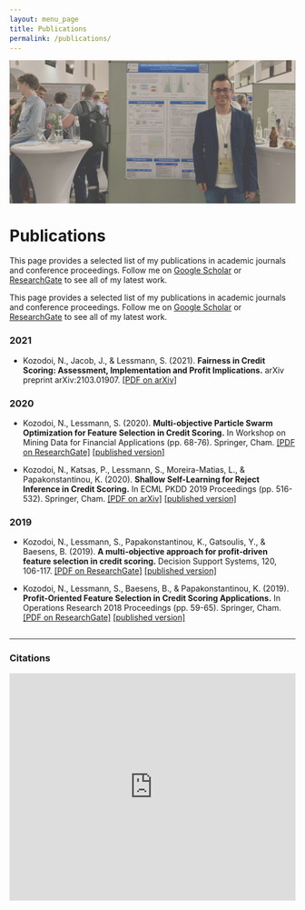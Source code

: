 ```yaml
---
layout: menu_page
title: Publications
permalink: /publications/
---
```




<div class="container">
  <div style="width:100%;height:0; padding-top:50%;position:relative;">
    <img src="../images/menu/photo_publications.jpg" style="width:100%; opacity:0.75; position:absolute; top:0; left:0">
  </div>  
  <div class="content">
    <h1>Publications</h1>
    <p><span class="cover-desc">This page provides a selected list of my publications in academic journals and conference proceedings. Follow me on <a href="https://scholar.google.com/citations?hl=en&authuser=1&user=58tMuD0AAAAJ">Google Scholar</a> or <a href="http://researchgate.net/profile/Nikita_Kozodoi">ResearchGate</a> to see all of my latest work.</span></p>
  </div>
</div>

<p><span class="page-desc">This page provides a selected list of my publications in academic journals and conference proceedings. Follow me on <a href="https://scholar.google.com/citations?hl=en&authuser=1&user=58tMuD0AAAAJ">Google Scholar</a> or <a href="http://researchgate.net/profile/Nikita_Kozodoi">ResearchGate</a> to see all of my latest work.</span></p>

### 2021

- Kozodoi, N., Jacob, J., & Lessmann, S. (2021).
**Fairness in Credit Scoring: Assessment, Implementation and Profit Implications.**
arXiv preprint arXiv:2103.01907. [[PDF on arXiv]](https://arxiv.org/pdf/2103.01907.pdf)


### 2020

- Kozodoi, N., Lessmann, S. (2020).
**Multi-objective Particle Swarm Optimization for Feature Selection in Credit Scoring.**
In Workshop on Mining Data for Financial Applications (pp. 68-76). Springer, Cham.  [[PDF on ResearchGate]](https://www.researchgate.net/publication/348483079_Multi-objective_Particle_Swarm_Optimization_for_Feature_Selection_in_Credit_Scoring) [[published version]](https://link.springer.com/chapter/10.1007/978-3-030-66981-2_6)

- Kozodoi, N., Katsas, P., Lessmann, S., Moreira-Matias, L., & Papakonstantinou, K. (2020).
**Shallow Self-Learning for Reject Inference in Credit Scoring.**
In ECML PKDD 2019 Proceedings (pp. 516-532). Springer, Cham.
[[PDF on arXiv]](https://arxiv.org/pdf/1909.06108.pdf) [[published version]](https://link.springer.com/chapter/10.1007/978-3-030-46133-1_31#citeas)


### 2019

- Kozodoi, N., Lessmann, S., Papakonstantinou, K., Gatsoulis, Y., & Baesens, B. (2019).
**A multi-objective approach for profit-driven feature selection in credit scoring.**
Decision Support Systems, 120, 106-117.
[[PDF on ResearchGate]](https://www.researchgate.net/publication/332215219_A_multi-objective_approach_for_profit-driven_feature_selection_in_credit_scoring) [[published version]](https://www.researchgate.net/deref/https%3A%2F%2Fdoi.org%2F10.1016%2Fj.dss.2019.03.011)

- Kozodoi, N., Lessmann, S., Baesens, B., & Papakonstantinou, K. (2019).
**Profit-Oriented Feature Selection in Credit Scoring Applications.**
In Operations Research 2018 Proceedings (pp. 59-65). Springer, Cham.
[[PDF on ResearchGate]](https://www.researchgate.net/publication/335485098_Profit-Oriented_Feature_Selection_in_Credit_Scoring_Applications) [[published version]](https://www.researchgate.net/deref/https%3A%2F%2Fdoi.org%2F10.1007%2F978-3-030-18500-8_9)

<hr style="height:1px; visibility:hidden;" />
<hr style="height:1px;border-width:0;color:rgb(50,50,50);background-color:rgb(50,50,50)">

### Citations

<iframe src="https://www.jung.ms/citations.php?id=58tMuD0AAAAJ&amp;lang=en" name="meiniframe" border="0" width="100%" frameborder="0" height="400" allowtransparency="false"></iframe>
